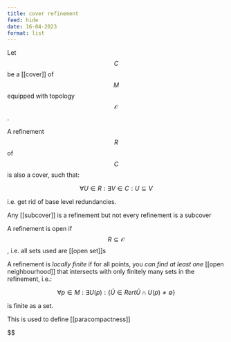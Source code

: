 ```yaml
---
title: cover refinement
feed: hide
date: 16-04-2023
format: list
---
```



Let $$C$$ be a [[cover]] of $$M$$ equipped with topology $$\mathcal O$$.

A refinement $$R$$ of $$C$$ is also a cover, such that:


$$
\forall U\in R: \exists V\in C: U\subseteq V
$$

i.e. get rid of base level redundancies.

Any [[subcover]] is a refinement but not every refinement is a subcover

A refinement is open if $$R\subseteq\mathcal O$$, i.e. all sets used are [[open set]]s

A refinement is *locally finite* if for all points, you *can find at least one* [[open neighbourhood]] that intersects with only finitely many sets in the refinement, i.e.: 

$$
\forall p\in M: \exists U(p) : \{ \tilde{U}\in R ert \tilde{U}\cap U(p) \neq\emptyset \}
$$

is finite as a set.

This is used to define [[paracompactness]]


$$